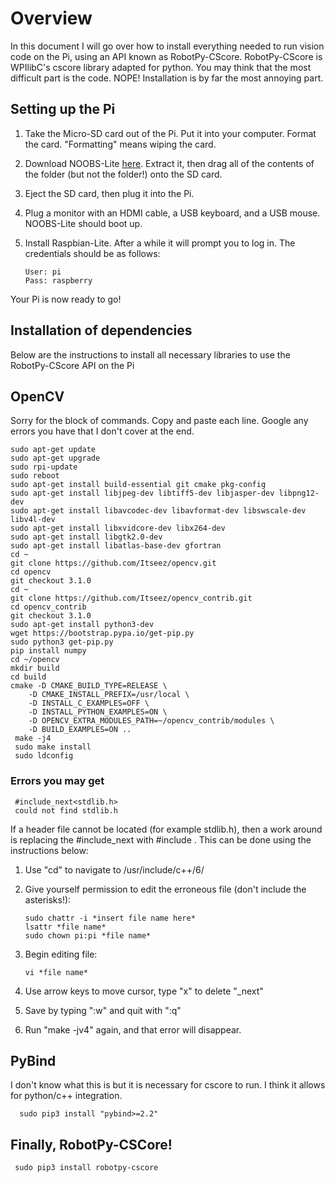 # Overview

In this document I will go over how to install everything needed to run vision code on the Pi, using an API known as RobotPy-CScore. RobotPy-CScore is WPIlibC's cscore library adapted for python. You may think that the most difficult part is the code. NOPE! Installation is by far the most annoying part.

## Setting up the Pi

 1. Take the Micro-SD card out of the Pi. Put it into your computer. Format the card. "Formatting" means wiping the card.
 2. Download NOOBS-Lite [here](https://downloads.raspberrypi.org/NOOBS_lite_latest). Extract it, then drag all of the contents of the folder (but not the folder!) onto the SD card.
 3. Eject the SD card, then plug it into the Pi.
 4. Plug a monitor with an HDMI cable, a USB keyboard, and a USB mouse. NOOBS-Lite should boot up.
 5. Install Raspbian-Lite. After a while it will prompt you to log in. The credentials should be as follows:
 
        User: pi
        Pass: raspberry
 Your Pi is now ready to go!
 
## Installation of dependencies
Below are the instructions to install all necessary libraries to use the RobotPy-CScore API on the Pi

## OpenCV
 Sorry for the block of commands. Copy and paste each line. Google any errors you have that I don't cover at the end.
 
    sudo apt-get update
    sudo apt-get upgrade
    sudo rpi-update
    sudo reboot
    sudo apt-get install build-essential git cmake pkg-config
    sudo apt-get install libjpeg-dev libtiff5-dev libjasper-dev libpng12-dev
    sudo apt-get install libavcodec-dev libavformat-dev libswscale-dev libv4l-dev
    sudo apt-get install libxvidcore-dev libx264-dev
    sudo apt-get install libgtk2.0-dev
    sudo apt-get install libatlas-base-dev gfortran
    cd ~
    git clone https://github.com/Itseez/opencv.git
    cd opencv
    git checkout 3.1.0
    cd ~
    git clone https://github.com/Itseez/opencv_contrib.git
    cd opencv_contrib
    git checkout 3.1.0
    sudo apt-get install python3-dev
    wget https://bootstrap.pypa.io/get-pip.py
    sudo python3 get-pip.py
    pip install numpy
    cd ~/opencv
    mkdir build
    cd build
    cmake -D CMAKE_BUILD_TYPE=RELEASE \
        -D CMAKE_INSTALL_PREFIX=/usr/local \
        -D INSTALL_C_EXAMPLES=OFF \
        -D INSTALL_PYTHON_EXAMPLES=ON \
        -D OPENCV_EXTRA_MODULES_PATH=~/opencv_contrib/modules \
        -D BUILD_EXAMPLES=ON ..
     make -j4
     sudo make install
     sudo ldconfig

### Errors you may get

     #include_next<stdlib.h>
     could not find stdlib.h
     
If a header file cannot be located (for example stdlib.h), then a work around is replacing the #include_next with #include . This can be done using the instructions below:

 1. Use "cd" to navigate to /usr/include/c++/6/
 2. Give yourself permission to edit the erroneous file (don't include the asterisks!):
 
        sudo chattr -i *insert file name here*
        lsattr *file name*
        sudo chown pi:pi *file name*
    
 3. Begin editing file:
 
        vi *file name*
        
 4. Use arrow keys to move cursor, type "x" to delete "_next"
 5. Save by typing ":w" and quit with ":q"
 6. Run "make -jv4" again, and that error will disappear.
 
 ## PyBind
 I don't know what this is but it is necessary for cscore to run. I think it allows for python/c++ integration.
 
      sudo pip3 install "pybind>=2.2"

## Finally, RobotPy-CSCore!

     sudo pip3 install robotpy-cscore
